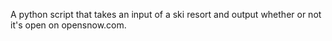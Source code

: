 A python script that takes an input of a ski resort and output whether or not it's open on opensnow.com.

